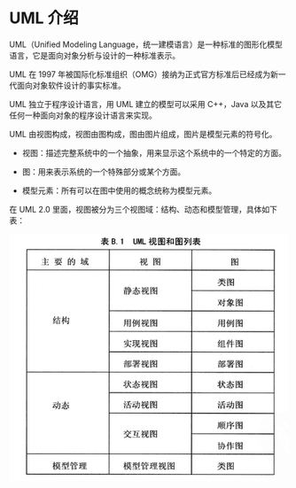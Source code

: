 # UML 介绍

UML（Unified Modeling Language，统一建模语言）是一种标准的图形化模型语言，它是面向对象分析与设计的一种标准表示。

UML 在 1997 年被国际化标准组织（OMG）接纳为正式官方标准后已经成为新一代面向对象软件设计的事实标准。

UML 独立于程序设计语言，用 UML 建立的模型可以采用 C++，Java 以及其它任何一种面向对象的程序设计语言来实现。

UML 由视图构成，视图由图构成，图由图片组成，图片是模型元素的符号化。

*   视图：描述完整系统中的一个抽象，用来显示这个系统中的一个特定的方面。

*   图：用来表示系统的一个特殊部分或某个方面。

*   模型元素：所有可以在图中使用的概念统称为模型元素。

在 UML 2.0 里面，视图被分为三个视图域：结构、动态和模型管理，具体如下表：

![](images/uml-view-and-graph-list.png)
